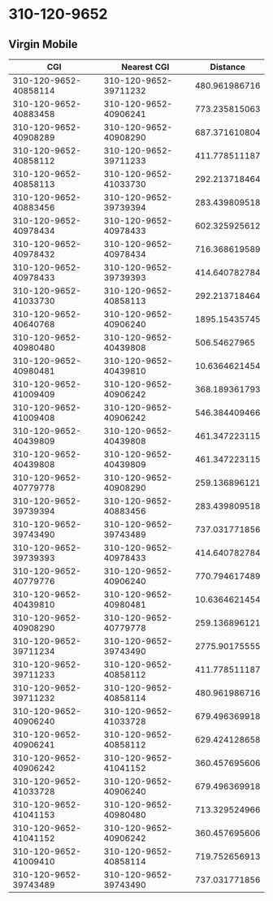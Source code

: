 # 310-120-9652
## Virgin Mobile


| CGI | Nearest CGI | Distance |
|-----|-------------|----------|
| 310-120-9652-40858114 | 310-120-9652-39711232 | 480.961986716 |
| 310-120-9652-40883458 | 310-120-9652-40906241 | 773.235815063 |
| 310-120-9652-40908289 | 310-120-9652-40908290 | 687.371610804 |
| 310-120-9652-40858112 | 310-120-9652-39711233 | 411.778511187 |
| 310-120-9652-40858113 | 310-120-9652-41033730 | 292.213718464 |
| 310-120-9652-40883456 | 310-120-9652-39739394 | 283.439809518 |
| 310-120-9652-40978434 | 310-120-9652-40978433 | 602.325925612 |
| 310-120-9652-40978432 | 310-120-9652-40978434 | 716.368619589 |
| 310-120-9652-40978433 | 310-120-9652-39739393 | 414.640782784 |
| 310-120-9652-41033730 | 310-120-9652-40858113 | 292.213718464 |
| 310-120-9652-40640768 | 310-120-9652-40906240 | 1895.15435745 |
| 310-120-9652-40980480 | 310-120-9652-40439808 | 506.54627965 |
| 310-120-9652-40980481 | 310-120-9652-40439810 | 10.6364621454 |
| 310-120-9652-41009409 | 310-120-9652-40906242 | 368.189361793 |
| 310-120-9652-41009408 | 310-120-9652-40906242 | 546.384409466 |
| 310-120-9652-40439809 | 310-120-9652-40439808 | 461.347223115 |
| 310-120-9652-40439808 | 310-120-9652-40439809 | 461.347223115 |
| 310-120-9652-40779778 | 310-120-9652-40908290 | 259.136896121 |
| 310-120-9652-39739394 | 310-120-9652-40883456 | 283.439809518 |
| 310-120-9652-39743490 | 310-120-9652-39743489 | 737.031771856 |
| 310-120-9652-39739393 | 310-120-9652-40978433 | 414.640782784 |
| 310-120-9652-40779776 | 310-120-9652-40906240 | 770.794617489 |
| 310-120-9652-40439810 | 310-120-9652-40980481 | 10.6364621454 |
| 310-120-9652-40908290 | 310-120-9652-40779778 | 259.136896121 |
| 310-120-9652-39711234 | 310-120-9652-39743490 | 2775.90175555 |
| 310-120-9652-39711233 | 310-120-9652-40858112 | 411.778511187 |
| 310-120-9652-39711232 | 310-120-9652-40858114 | 480.961986716 |
| 310-120-9652-40906240 | 310-120-9652-41033728 | 679.496369918 |
| 310-120-9652-40906241 | 310-120-9652-40858112 | 629.424128658 |
| 310-120-9652-40906242 | 310-120-9652-41041152 | 360.457695606 |
| 310-120-9652-41033728 | 310-120-9652-40906240 | 679.496369918 |
| 310-120-9652-41041153 | 310-120-9652-40980480 | 713.329524966 |
| 310-120-9652-41041152 | 310-120-9652-40906242 | 360.457695606 |
| 310-120-9652-41009410 | 310-120-9652-40858114 | 719.752656913 |
| 310-120-9652-39743489 | 310-120-9652-39743490 | 737.031771856 |
